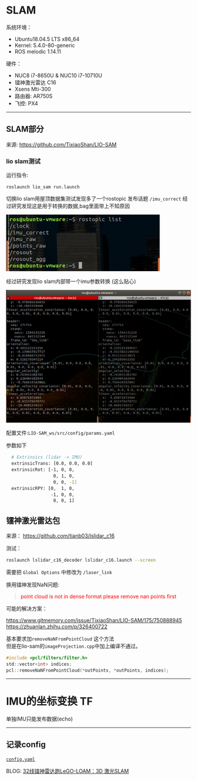 # SLAM

系统环境： 
- Ubuntu18.04.5 LTS x86_64 
- Kernel: 5.4.0-80-generic
- ROS melodic 1.14.11

硬件：
- NUC8 i7-8650U & NUC10 i7-10710U
- 镭神激光雷达 C16
- Xsens Mti-300
- 路由器: AR750S
- 飞控: PX4

----

## SLAM部分
来源: https://github.com/TixiaoShan/LIO-SAM

### lio slam测试

运行指令:
```
roslaunch lio_sam run.launch
```

切换lio slam用屋顶数据集测试发现多了一个rostopic 发布话题 `/imu_correct` 经过研究发现这是用于转换的数据,bag里面带上不知原因   

![IMG](/pictures/roof-dataset.png)

经过研究发现lio slam内部带一个imu参数转换 (这么贴心)

![IMG](/pictures/imu_raw-imu_correct.png)


配置文件:`LIO-SAM_ws/src/config/params.yaml`

参数如下

``` bash
  # Extrinsics (lidar -> IMU)
  extrinsicTrans: [0.0, 0.0, 0.0]
  extrinsicRot: [-1, 0, 0,
                  0, 1, 0,
                  0, 0, -1]
  extrinsicRPY: [0,  1, 0,
                 -1, 0, 0,
                  0, 0, 1]
```


## 镭神激光雷达包
来源： https://github.com/tianb03/lslidar_c16


测试：  

``` bash
roslaunch lslidar_c16_decoder lslidar_c16.launch --screen    
```
需要把 `Global Options` 中修改为 `/laser_link`

换用镭神发现NaN问题:    
><font color='red'> point cloud is not in dense format please remove nan points first </font>    

可能的解决方案：

https://www.gitmemory.com/issue/TixiaoShan/LIO-SAM/175/750888945    
https://zhuanlan.zhihu.com/p/326400722

基本要求加`removeNaNFromPointCloud` 这个方法    
但是在lio-sam的`imageProjection.cpp`中加上编译不通过。

``` c
#include <pcl/filters/filter.h>
std::vector<int> indices;
pcl::removeNaNFromPointCloud(*outPoints, *outPoints, indices);
```

----
# IMU的坐标变换 TF
单独IMU只能发布数据(echo)

----
## 记录config
[`config.yaml`](config.yaml)


BLOG: [32线镭神雷达跑LeGO-LOAM：3D 激光SLAM](https://blog.csdn.net/weixin_44208916/article/details/106094490)


